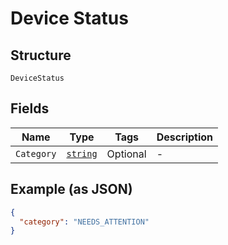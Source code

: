 
# Device Status

## Structure

`DeviceStatus`

## Fields

| Name | Type | Tags | Description |
|  --- | --- | --- | --- |
| `Category` | [`string`](../../doc/models/device-status-category.md) | Optional | - |

## Example (as JSON)

```json
{
  "category": "NEEDS_ATTENTION"
}
```

